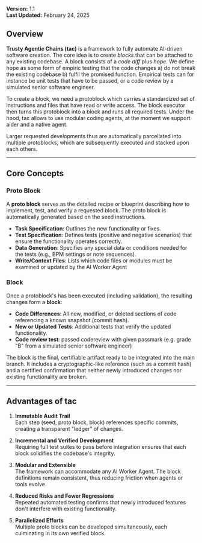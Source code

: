 **Version:** 1.1\
**Last Updated:** February 24, 2025

## Overview

**Trusty Agentic Chains (tac)** is a framework to fully automate AI-driven software creation. The core idea is to create *blocks* that can be attached to any existing codebase. A block consists of a *code diff* plus *hope*. We define hope as some form of empiric testing that the code changes a) do not break the existing codebase b) fulfil the promised function. Empirical tests can for instance be unit tests that have to be passed, or a code review by a simulated senior software engineer. 

To create a block, we need a protoblock which carries a standardized set of instructions and files that have read or write access. The block executor then turns this protoblock into a block and runs all required tests. Under the hood, tac allows to use modular coding agents, at the moment we support aider and a native agent. 

Larger requested developments thus are automatically parcellated into multiple protoblocks, which are subsequently executed and stacked upon each others.


---

## Core Concepts

### Proto Block

A **proto block** serves as the detailed recipe or blueprint describing how to implement, test, and verify a requested block. The proto block is automatically generated based on the seed instructions. 

- **Task Specification**: Outlines the new functionality or fixes.
- **Test Specification**: Defines tests (positive and negative scenarios) that ensure the functionality operates correctly.
- **Data Generation**: Specifies any special data or conditions needed for the tests (e.g., BPM settings or note sequences).
- **Write/Context Files**: Lists which code files or modules must be examined or updated by the AI Worker Agent&#x20;

### Block

Once a protoblock's has been executed (including validation), the resulting changes form a **block**:

- **Code Differences**: All new, modified, or deleted sections of code referencing a known snapshot (commit hash).
- **New or Updated Tests**: Additional tests that verify the updated functionality.
- **Code review test**: passed codereview with given passmark (e.g. grade "B" from a simulated senior software engineer)

The block is the final, certifiable artifact ready to be integrated into the main branch. It includes a cryptographic-like reference (such as a commit hash) and a certified confirmation that neither newly introduced changes nor existing functionality are broken.

---

## Advantages of tac

1. **Immutable Audit Trail**\
   Each step (seed, proto block, block) references specific commits, creating a transparent "ledger" of changes.

2. **Incremental and Verified Development**\
   Requiring full test suites to pass before integration ensures that each block solidifies the codebase's integrity.

3. **Modular and Extensible**\
   The framework can accommodate any AI Worker Agent. The block definitions remain consistent, thus reducing friction when agents or tools evolve.

4. **Reduced Risks and Fewer Regressions**\
   Repeated automated testing confirms that newly introduced features don't interfere with existing functionality.

5. **Parallelized Efforts**\
   Multiple proto blocks can be developed simultaneously, each culminating in its own verified block.


